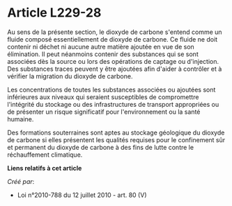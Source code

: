 # Article L229-28

Au sens de la présente section, le dioxyde de carbone s'entend comme un fluide composé essentiellement de dioxyde de carbone.
Ce fluide ne doit contenir ni déchet ni aucune autre matière ajoutée en vue de son élimination. Il peut néanmoins contenir
des substances qui se sont associées dès la source ou lors des opérations de captage ou d'injection. Des substances traces
peuvent y être ajoutées afin d'aider à contrôler et à vérifier la migration du dioxyde de carbone.

Les concentrations de toutes les substances associées ou ajoutées sont inférieures aux niveaux qui seraient susceptibles de
compromettre l'intégrité du stockage ou des infrastructures de transport appropriées ou de présenter un risque significatif
pour l'environnement ou la santé humaine.

Des formations souterraines sont aptes au stockage géologique du dioxyde de carbone si elles présentent les qualités requises
pour le confinement sûr et permanent du dioxyde de carbone à des fins de lutte contre le réchauffement climatique.

**Liens relatifs à cet article**

_Créé par_:

  - Loi n°2010-788 du 12 juillet 2010 - art. 80 (V)

